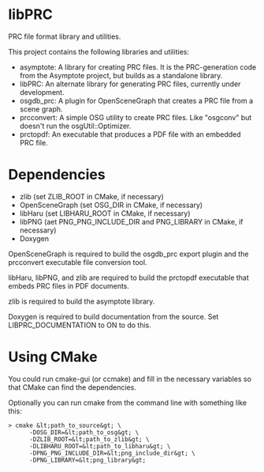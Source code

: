 libPRC
======

PRC file format library and utilities.

This project contains the following libraries and utilities:
 - asymptote: A library for creating PRC files. It is the PRC-generation code from the
 Asymptote project, but builds as a standalone library.
 - libPRC: An alternate library for generating PRC files, currently under development.
 - osgdb_prc: A plugin for OpenSceneGraph that creates a PRC file from a scene graph.
 - prcconvert: A simple OSG utility to create PRC files. Like "osgconv" but doesn't run the
osgUtil::Optimizer.
 - prctopdf: An executable that produces a PDF file with an embedded PRC file.


Dependencies
============

 - zlib (set ZLIB_ROOT in CMake, if necessary)
 - OpenSceneGraph (set OSG_DIR in CMake, if necessary)
 - libHaru (set LIBHARU_ROOT in CMake, if necessary)
 - libPNG (aet PNG_PNG_INCLUDE_DIR and PNG_LIBRARY in CMake, if necessary)
 - Doxygen

OpenSceneGraph is required to build the osgdb_prc export plugin and
the prcconvert executable file conversion tool.

libHaru, libPNG, and zlib are required to build the prctopdf
executable that embeds PRC files in PDF documents.

zlib is required to build the asymptote library.

Doxygen is required to build documentation from the source.
Set LIBPRC_DOCUMENTATION to ON to do this.


Using CMake
===========

You could run cmake-gui (or ccmake) and fill in the necessary
variables so that CMake can find the dependencies.

Optionally you can run cmake from the command line with something
like this:

```
> cmake &lt;path_to_source&gt; \
      -DOSG_DIR=&lt;path_to_osg&gt; \
      -DZLIB_ROOT=&lt;path_to_zlib&gt; \
      -DLIBHARU_ROOT=&lt;path_to_libharu&gt; \
      -DPNG_PNG_INCLUDE_DIR=&lt;png_include_dir&gt; \
      -DPNG_LIBRARY=&lt;png_library&gt;
```
